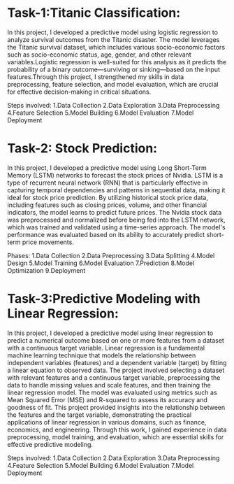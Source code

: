 # Task-1:Titanic Classification:
In this project, I developed a predictive model using logistic regression to analyze survival outcomes from the Titanic disaster. The model leverages the Titanic survival dataset, which includes various socio-economic factors such as socio-economic status, age, gender, and other relevant variables.Logistic regression is well-suited for this analysis as it predicts the probability of a binary outcome—surviving or sinking—based on the input features.Through this project, I strengthened my skills in data preprocessing, feature selection, and model evaluation, which are crucial for effective decision-making in critical situations.

Steps involved:
1.Data Collection
2.Data Exploration
3.Data Preprocessing
4.Feature Selection
5.Model Building
6.Model Evaluation
7.Model Deployment

# Task-2: Stock Prediction:
In this project, I developed a predictive model using Long Short-Term Memory (LSTM) networks to forecast the stock prices of Nvidia. LSTM is a type of recurrent neural network (RNN) that is particularly effective in capturing temporal dependencies and patterns in sequential data, making it ideal for stock price prediction. By utilizing historical stock price data, including features such as closing prices, volume, and other financial indicators, the model learns to predict future prices. The Nvidia stock data was preprocessed and normalized before being fed into the LSTM network, which was trained and validated using a time-series approach. The model's performance was evaluated based on its ability to accurately predict short-term price movements. 

Phases:
1.Data Collection
2.Data Preprocessing
3.Data Splitting
4.Model Design
5.Model Training
6.Model Evaluation
7.Prediction
8.Model Optimization
9.Deployment

# Task-3:Predictive Modeling with Linear Regression:
In this project, I developed a predictive model using linear regression to predict a numerical outcome based on one or more features from a dataset with a continuous target variable. Linear regression is a fundamental machine learning technique that models the relationship between independent variables (features) and a dependent variable (target) by fitting a linear equation to observed data. The project involved selecting a dataset with relevant features and a continuous target variable, preprocessing the data to handle missing values and scale features, and then training the linear regression model. The model was evaluated using metrics such as Mean Squared Error (MSE) and R-squared to assess its accuracy and goodness of fit. This project provided insights into the relationship between the features and the target variable, demonstrating the practical applications of linear regression in various domains, such as finance, economics, and engineering. Through this work, I gained experience in data preprocessing, model training, and evaluation, which are essential skills for effective predictive modeling.

Steps involved:
1.Data Collection
2.Data Exploration
3.Data Preprocessing
4.Feature Selection
5.Model Building
6.Model Evaluation
7.Model Deployment

